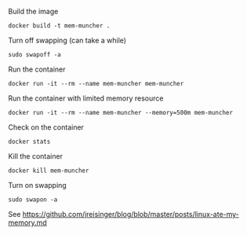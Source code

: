 Build the image

    docker build -t mem-muncher .

Turn off swapping (can take a while)

    sudo swapoff -a

Run the container

    docker run -it --rm --name mem-muncher mem-muncher

Run the container with limited memory resource

    docker run -it --rm --name mem-muncher --memory=500m mem-muncher

Check on the container

    docker stats

Kill the container

    docker kill mem-muncher

Turn on swapping

    sudo swapon -a

See https://github.com/jreisinger/blog/blob/master/posts/linux-ate-my-memory.md
